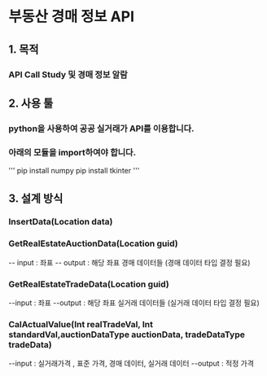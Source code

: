 # 부동산 경매 정보 API

## 1. 목적
### API Call Study 및 경매 정보 알람

## 2. 사용 툴

### python을 사용하여 공공 실거래가 API를 이용합니다.
### 아래의 모듈을 import하여야 합니다.

'''
pip install numpy
pip install tkinter
'''

## 3. 설계 방식

### InsertData(Location data)

### GetRealEstateAuctionData(Location guid)
-- input : 좌표
-- output : 해당 좌표 경매 데이터들
(경매 데이터 타입 결정 필요)

### GetRealEstateTradeData(Location guid) 
--input : 좌표
--output : 해당 좌표 실거래 데이터들
(실거래 데이터 타입 결정 필요)

### CalActualValue(Int realTradeVal, Int standardVal,auctionDataType auctionData, tradeDataType tradeData)
--input : 실거래가격 , 표준 가격, 경매 데이터, 실거래 데이터
--output : 적정 가격
